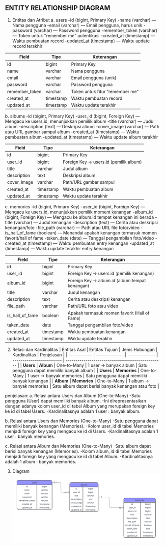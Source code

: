 ## ENTITY RELATIONSHIP DIAGRAM

1. Entitas dan Atribut
 a. users
    -id (bigint, Primary Key)
    -name (varchar) — Nama pengguna
    -email (varchar) — Email pengguna, harus unik
    -password (varchar) — Password pengguna
    -remember_token (varchar) — Token untuk "remember me" autentikasi
    -created_at (timestamp) — Waktu pembuatan record
    -updated_at (timestamp) — Waktu update record terakhir

| Field          | Tipe      | Keterangan                      |
| -------------- | --------- | ------------------------------- |
| id             | bigint    | Primary Key                     |
| name           | varchar   | Nama pengguna                   |
| email          | varchar   | Email pengguna (unik)           |
| password       | varchar   | Password pengguna               |
| remember_token | varchar   | Token untuk fitur “remember me” |
| created_at     | timestamp | Waktu pembuatan record          |
| updated_at     | timestamp | Waktu update terakhir           |


 b. albums
    -id (bigint, Primary Key)
    -user_id (bigint, Foreign Key) — Mengacu ke users.id, menunjukkan pemilik album
    -title (varchar) — Judul album
    -description (text) — Deskripsi album
    -cover_image (varchar) — Path atau URL gambar sampul album
    -created_at (timestamp) — Waktu pembuatan album
    -updated_at (timestamp) — Waktu update album terakhir

| Field       | Tipe      | Keterangan                             |
| ----------- | --------- | -------------------------------------- |
| id          | bigint    | Primary Key                            |
| user_id     | bigint    | Foreign Key → users.id (pemilik album) |
| title       | varchar   | Judul album                            |
| description | text      | Deskripsi album                        |
| cover_image | varchar   | Path/URL gambar sampul                 |
| created_at  | timestamp | Waktu pembuatan album                  |
| updated_at  | timestamp | Waktu update terakhir                  |


c. memories
    -id (bigint, Primary Key)
    -user_id (bigint, Foreign Key) — Mengacu ke users.id, menunjukkan pemilik moment kenangan
    -album_id (bigint, Foreign Key) — Mengacu ke album.id tempat kenangan ini berada
    -title (varchar) — Judul kenangan
    -description (text) — Cerita atau deskripsi kenangan/foto
    -file_path (varchar) — Path atau URL file foto/video
    -is_hall_of_fame (boolean) — Menandai apakah kenangan termasuk momen favorit/hall of fame
    -taken_date (date) — Tanggal pengambilan foto/video
    -created_at (timestamp) — Waktu pembuatan entry kenangan
    -updated_at (timestamp) — Waktu update terakhir entry kenangan

| Field           | Tipe      | Keterangan                                     |
| --------------- | --------- | ---------------------------------------------- |
| id              | bigint    | Primary Key                                    |
| user_id         | bigint    | Foreign Key → users.id (pemilik kenangan)      |
| album_id        | bigint    | Foreign Key → album.id (album tempat kenangan) |
| title           | varchar   | Judul kenangan                                 |
| description     | text      | Cerita atau deskripsi kenangan                 |
| file_path       | varchar   | Path/URL foto atau video                       |
| is_hall_of_fame | boolean   | Apakah termasuk momen favorit (Hall of Fame)   |
| taken_date      | date      | Tanggal pengambilan foto/video                 |
| created_at      | timestamp | Waktu pembuatan kenangan                       |
| updated_at      | timestamp | Waktu update terakhir                          |

2. Relasi dan Kardinalitas
| Entitas Asal | Entitas Tujuan | Jenis Hubungan | Kardinalitas              | Penjelasan                                        |
| ------------ | -------------- | -------------- | ------------------------- | ------------------------------------------------- |
| **Users**    | **Album**      | One-to-Many    | 1 user → banyak album     | Satu pengguna dapat memiliki banyak album         |
| **Users**    | **Memories**   | One-to-Many    | 1 user → banyak memories  | Satu pengguna dapat memiliki banyak kenangan      |
| **Album**    | **Memories**   | One-to-Many    | 1 album → banyak memories | Satu album dapat berisi banyak kenangan atau foto |

penjelasan:
a. Relasi antara Users dan Album (One-to-Many)
   -Satu pengguna (User) dapat memiliki banyak album.
   -Ini direpresentasikan dengan adanya kolom user_id di tabel Album yang merupakan foreign key ke id di tabel Users.
   -Kardinalitasnya adalah 1 user : banyak album.

b. Relasi antara Users dan Memories (One-to-Many)
   -Satu pengguna dapat memiliki banyak kenangan (Memories).
   -Kolom user_id di tabel Memories menjadi foreign key yang mengacu ke id di Users.
   -Kardinalitasnya adalah 1 user : banyak memories.

c. Relasi antara Album dan Memories (One-to-Many)
   -Satu album dapat berisi banyak kenangan (Memories).
   -Kolom album_id di tabel Memories menjadi foreign key yang mengacu ke id di tabel Album.
   -Kardinalitasnya adalah 1 album : banyak memories.

3. Diagram
   ![ERD](./gambar/ERD.png)
